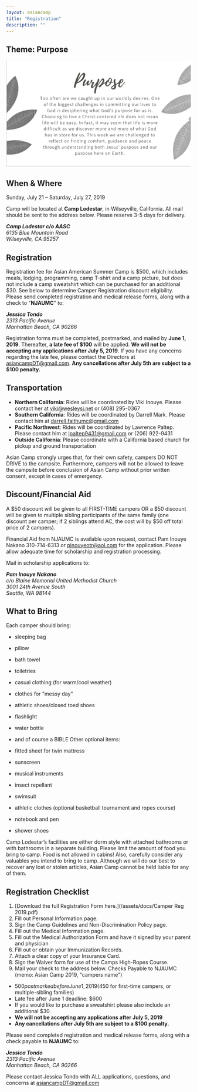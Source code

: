 ```yaml
---
layout: asiancamp
title: "Registration"
description: ""
---
```


## Theme: Purpose

<img src="/assets/img/asiancamp/Purpose Camper Reg Design.png">

## When & Where
Sunday, July 21 – Saturday, July 27, 2019

Camp will be located at __Camp Lodestar__, in Wilseyville, California. All mail should be sent to the address below. Please reserve 3-5 days for delivery.

<address>
  <strong>Camp Lodestar c/o AASC</strong><br />
  6135 Blue Mountain Road<br />
  Wilseyville, CA 95257<br />
</address>

## Registration
Registration fee for Asian American Summer Camp is $500, which includes meals, lodging, programming, camp T-shirt and a camp picture, but does not include a camp sweatshirt which can be purchased for an additional $30. See below to determine Camper Registration discount eligibility. Please send completed registration and medical release forms, along with a check to "__NJAUMC__" to:

<address>
  <strong>Jessica Tondo</strong><br />
  2313 Pacific Avenue<br />
  Manhattan Beach, CA 90266<br />
</address>

Registration forms must be completed, postmarked, and mailed by __June 1, 2019__. Thereafter, __a late fee of $100__ will be applied. __We will not be accepting any applications after July 5, 2019__. If you have any concerns regarding the late fee, please contact the Directors at [asiancampDT@gmail.com](mailto:asiancampDT@gmail.com). __Any cancellations after July 5th are subject to a $100 penalty.__

## Transportation

- __Northern California__: Rides will be coordinated by Viki Inouye. Please contact her at [viki@wesleysj.net](mailto:viki@wesleysj.net) or (408) 295-0367
- __Southern California__: Rides will be coordinated by Darrell Mark. Please contact him at [darrell.faithumc@gmail.com](mailto:darrell.faithumc@gmail.com)
- __Pacific Northwest__: Rides will be coordinated by Lawrence Paltep. Please contact him at [lpaltep9431@gmail.com](mailto:lpaltep9431@gmail.com) or (206) 922-9431
- __Outside California__: Please coordinate with a California based church for pickup and ground transportation

Asian Camp strongly urges that, for their own safety, campers DO NOT DRIVE to the campsite. Furthermore, campers will not be allowed to leave the campsite before conclusion of Asian Camp without prior written consent, except in cases of emergency.

## Discount/Financial Aid
A $50 discount will be given to all FIRST-TIME campers OR a $50 discount will be given to multiple sibling participants of the same family (one discount per camper; if 2 siblings attend AC, the cost will by $50 off total price of 2 campers).

Financial Aid from NJAUMC is available upon request, contact Pam Inouye Nakano 310-714-6313 or [pinouyeotr@aol.com](mailto:pinouyeotr@aol.com) for the application. Please allow adequate time for scholarship and registration processing.

Mail in scholarship applications to:

<address>
  <strong>Pam Inouye Nakano</strong><br />
  c/o Blaine Memorial United Methodist Church<br />
  3001 24th Avenue South <br />
  Seattle, WA 98144<br />
</address>

## What to Bring
Each camper should bring:

- sleeping bag
- pillow
- bath towel
- toiletries
- casual clothing (for warm/cool weather)
- clothes for "messy day"
- athletic shoes/closed toed shoes
- flashlight
- water bottle
- and of course a BIBLE
Other optional items:

- fitted sheet for twin mattress
- sunscreen
- musical instruments
- insect repellant
- swimsuit
- athletic clothes (optional basketball tournament and ropes course)
- notebook and pen
- shower shoes

Camp Lodestar’s facilities are either dorm style with attached bathrooms or with bathrooms in a separate building. Please limit the amount of food you bring to camp. Food is not allowed in cabins! Also, carefully consider any valuables you intend to bring to camp. Although we will do our best to recover any lost or stolen articles, Asian Camp cannot be held liable for any of them.

## Registration Checklist
1. [Download the full Registration Form here.](/assets/docs/Camper Reg 2019.pdf)
1. Fill out Personal Information page.
1. Sign the Camp Guidelines and Non-Discrimination Policy page.
1. Fill out the Medical Information page.
1. Fill out the Medical Authorization Form and have it signed by your parent and physician
1. Fill out or obtain your Immunization Records.
1. Attach a clear copy of your Insurance Card.
1. Sign the Waiver form for use of the Camps High-Ropes Course.
1. Mail your check to the address below.
Checks Payable to NJAUMC (memo: Asian Camp 2019, "campers name")

- $500 postmarked before June 1, 2019 ($450 for first-time campers, or multiple-sibling families)
- Late fee after June 1 deadline: $600
- If you would like to purchase a sweatshirt please also include an additional $30.
- __We will not be accepting any applications after July 5, 2019__
- __Any cancellations after July 5th are subject to a $100 penalty.__

Please send completed registration and medical release forms, along with a check payable to __NJAUMC__ to:

<address>
  <strong>Jessica Tondo</strong><br />
  2313 Pacific Avenue<br />
  Manhattan Beach, CA 90266<br />
</address>

Please contact Jessica Tondo with ALL applications, questions, and concerns at [asiancampDT@gmail.com](mailto:asiancampDT@gmail.com)

